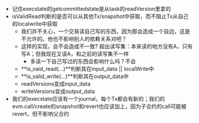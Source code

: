 - 记住execstate的getcommittedstate是从task的readVersion里拿的
- isValidRead判断的是否可以从其他Tx/snapshot中获取，而不阻止Tx从自己的localwrite中获取
    - 我们并不关心，一个交易读自己写的东西，因为那会造成一个自边，这是不允许的。他也不影响别人的依赖关系对吧？
    - 这样的实现，会不会造成不一致? 超出读写集：本来读的地方没有A，只有写A；但我现在又读A，和之前的读写集不一样
        - 多读一下自己写过的东西会影响什么吗？不会
    - **is_vaid_read(...)**判断其在input_data || localWrite中
    - **is_valid_write(...)**判断其在output_data中
    - readVersions变成input_data
    - writeVersions变成output_data
- 我们的execstate应该有一个journal，每个Tx都会有新的；我们的evm.call/create的snapshot和revert也应该加上，因为子合约的call可能被revert，但不影响父合约
